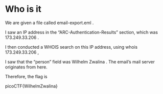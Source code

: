 # Who is it

We are given a file called email-export.eml . 

I saw an IP address in the “ARC-Authentication-Results” section, which was 173.249.33.206 .


I then conducted a WHOIS search on this IP address, using whois 173.249.33.206 ,

I saw that the “person” field was Wilhelm Zwalina . The email’s mail server originates from here.





Therefore, the flag is

picoCTF{WilhelmZwalina}


